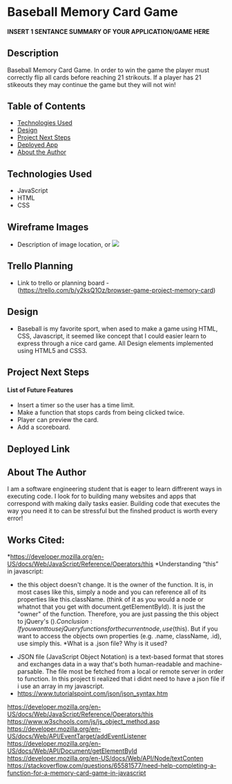 # Baseball Memory Card Game

#### INSERT 1 SENTANCE SUMMARY OF YOUR APPLICATION/GAME HERE
<!-- <img src="path to your game screenshot" alt="Description of Screenshot"/>

<img src="path to your gif/video" style="width:100vw; height:100vh" alt="Text describing your video"/> -->

## Description
Baseball Memory Card Game. In order to win the game the player must correctly flip all cards before reaching 21 strikouts.
If a player has 21 stikeouts they may continue the game but they will not win!

## Table of Contents
* [Technologies Used](#technologiesused)
* [Design](#design)
* [Project Next Steps](#nextsteps)
* [Deployed App](#deployment)
* [About the Author](#author)

## <a name="technologiesused"></a>Technologies Used
* JavaScript
* HTML
* CSS


## Wireframe Images
* Description of image location, or <img src="path to wireframe images">

## Trello Planning
* Link to trello or planning board - (https://trello.com/b/y2ksQ1Oz/browser-game-project-memory-card)

## <a name="design"></a>Design
* Baseball is my favorite sport, when ased to make a game using HTML, CSS, Javascript, it seemed like concept that I could easier learn to express through a nice card game. All Design elements implemented using HTML5 and CSS3. 


## <a name="nextsteps"></a>Project Next Steps
#### List of Future Features
* Insert a timer so the user has a time limit.
* Make a function that stops cards from being clicked twice.
* Player can preview the card.
* Add a scoreboard. 


## <a name="deployment"></a>Deployed Link
<!-- [Netlify]([https://wonderful-brahmagupta-6a75d3.netlify.com](https://connect4pc.netlify.app/))

* You can view the repository:
[Github.com](https://github.com/ochouno2364/Browser-Game-Memory/blob/main/app.js)
* If unable to view please go live locally through VS Code -->

## <a name="author"></a>About The Author
I am a software engineering student that is eager to learn diffrerent ways in executing code. I look for to building many websites and apps that correspond with making daily tasks easier. Building code that executes the way you need it to can be stressful but the finshed product is worth every error!
    
## Works Cited:
*https://developer.mozilla.org/en-US/docs/Web/JavaScript/Reference/Operators/this
*Understanding “this” in javascript: 
* 	the this object doesn't change. It is the owner of the function. It is, in most cases like this, simply a node and you can reference all of its properties like this.className. (think of it as you would a node or whatnot that you get with document.getElementById). It is just the "owner" of the function. Therefore, you are just passing the this object to jQuery's $(). Conclusion: If you want to use jQuery functions for the current node, use $(this). But if you want to access the objects own properties (e.g. .name, className, .id), use simply this.
*What is a .json file? Why is it used?
- JSON file (JavaScript Object Notation) is a text-based format that stores and exchanges data in a way that's both human-readable and machine-parsable. The file most be fetched from a local or remote server in order to function. In this project ti realized that i didnt need to have a json file if i use an array in my javascript.
- https://www.tutorialspoint.com/json/json_syntax.htm








https://developer.mozilla.org/en-US/docs/Web/JavaScript/Reference/Operators/this
https://www.w3schools.com/js/js_object_method.asp
https://developer.mozilla.org/en-US/docs/Web/API/EventTarget/addEventListener
https://developer.mozilla.org/en-US/docs/Web/API/Document/getElementById
https://developer.mozilla.org/en-US/docs/Web/API/Node/textConten
https://stackoverflow.com/questions/65581577/need-help-completing-a-function-for-a-memory-card-game-in-javascript
